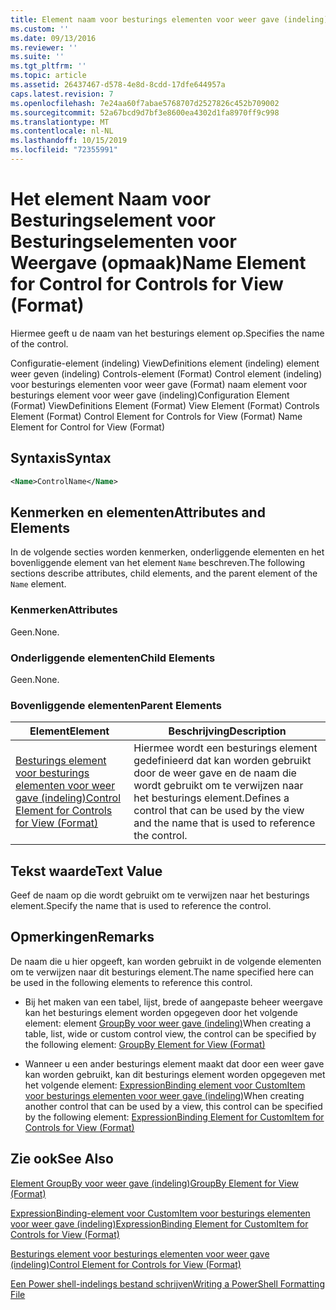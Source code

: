 ```yaml
---
title: Element naam voor besturings elementen voor weer gave (indeling) | Microsoft Docs
ms.custom: ''
ms.date: 09/13/2016
ms.reviewer: ''
ms.suite: ''
ms.tgt_pltfrm: ''
ms.topic: article
ms.assetid: 26437467-d578-4e8d-8cdd-17dfe644957a
caps.latest.revision: 7
ms.openlocfilehash: 7e24aa60f7abae5768707d2527826c452b709002
ms.sourcegitcommit: 52a67bcd9d7bf3e8600ea4302d1fa8970ff9c998
ms.translationtype: MT
ms.contentlocale: nl-NL
ms.lasthandoff: 10/15/2019
ms.locfileid: "72355991"
---
```

# <a name="name-element-for-control-for-controls-for-view-format"></a><span data-ttu-id="78804-102">Het element Naam voor Besturingselement voor Besturingselementen voor Weergave (opmaak)</span><span class="sxs-lookup"><span data-stu-id="78804-102">Name Element for Control for Controls for View (Format)</span></span>

<span data-ttu-id="78804-103">Hiermee geeft u de naam van het besturings element op.</span><span class="sxs-lookup"><span data-stu-id="78804-103">Specifies the name of the control.</span></span>

<span data-ttu-id="78804-104">Configuratie-element (indeling) ViewDefinitions element (indeling) element weer geven (indeling) Controls-element (Format) Control element (indeling) voor besturings elementen voor weer gave (Format) naam element voor besturings element voor weer gave (indeling)</span><span class="sxs-lookup"><span data-stu-id="78804-104">Configuration Element (Format) ViewDefinitions Element (Format) View Element (Format) Controls Element (Format) Control Element for Controls for View (Format) Name Element for Control for View (Format)</span></span>

## <a name="syntax"></a><span data-ttu-id="78804-105">Syntaxis</span><span class="sxs-lookup"><span data-stu-id="78804-105">Syntax</span></span>

```xml
<Name>ControlName</Name>
```

## <a name="attributes-and-elements"></a><span data-ttu-id="78804-106">Kenmerken en elementen</span><span class="sxs-lookup"><span data-stu-id="78804-106">Attributes and Elements</span></span>

<span data-ttu-id="78804-107">In de volgende secties worden kenmerken, onderliggende elementen en het bovenliggende element van het element `Name` beschreven.</span><span class="sxs-lookup"><span data-stu-id="78804-107">The following sections describe attributes, child elements, and the parent element of the `Name` element.</span></span>

### <a name="attributes"></a><span data-ttu-id="78804-108">Kenmerken</span><span class="sxs-lookup"><span data-stu-id="78804-108">Attributes</span></span>

<span data-ttu-id="78804-109">Geen.</span><span class="sxs-lookup"><span data-stu-id="78804-109">None.</span></span>

### <a name="child-elements"></a><span data-ttu-id="78804-110">Onderliggende elementen</span><span class="sxs-lookup"><span data-stu-id="78804-110">Child Elements</span></span>

<span data-ttu-id="78804-111">Geen.</span><span class="sxs-lookup"><span data-stu-id="78804-111">None.</span></span>

### <a name="parent-elements"></a><span data-ttu-id="78804-112">Bovenliggende elementen</span><span class="sxs-lookup"><span data-stu-id="78804-112">Parent Elements</span></span>

|<span data-ttu-id="78804-113">Element</span><span class="sxs-lookup"><span data-stu-id="78804-113">Element</span></span>|<span data-ttu-id="78804-114">Beschrijving</span><span class="sxs-lookup"><span data-stu-id="78804-114">Description</span></span>|
|-------------|-----------------|
|[<span data-ttu-id="78804-115">Besturings element voor besturings elementen voor weer gave (indeling)</span><span class="sxs-lookup"><span data-stu-id="78804-115">Control Element for Controls for View (Format)</span></span>](./control-element-for-controls-for-view-format.md)|<span data-ttu-id="78804-116">Hiermee wordt een besturings element gedefinieerd dat kan worden gebruikt door de weer gave en de naam die wordt gebruikt om te verwijzen naar het besturings element.</span><span class="sxs-lookup"><span data-stu-id="78804-116">Defines a control that can be used by the view and the name that is used to reference the control.</span></span>|

## <a name="text-value"></a><span data-ttu-id="78804-117">Tekst waarde</span><span class="sxs-lookup"><span data-stu-id="78804-117">Text Value</span></span>

<span data-ttu-id="78804-118">Geef de naam op die wordt gebruikt om te verwijzen naar het besturings element.</span><span class="sxs-lookup"><span data-stu-id="78804-118">Specify the name that is used to reference the control.</span></span>

## <a name="remarks"></a><span data-ttu-id="78804-119">Opmerkingen</span><span class="sxs-lookup"><span data-stu-id="78804-119">Remarks</span></span>

<span data-ttu-id="78804-120">De naam die u hier opgeeft, kan worden gebruikt in de volgende elementen om te verwijzen naar dit besturings element.</span><span class="sxs-lookup"><span data-stu-id="78804-120">The name specified here can be used in the following elements to reference this control.</span></span>

- <span data-ttu-id="78804-121">Bij het maken van een tabel, lijst, brede of aangepaste beheer weergave kan het besturings element worden opgegeven door het volgende element: element [GroupBy voor weer gave (indeling)](./groupby-element-for-view-format.md)</span><span class="sxs-lookup"><span data-stu-id="78804-121">When creating a table, list, wide or custom control view, the control can be specified by the following element: [GroupBy Element for View (Format)](./groupby-element-for-view-format.md)</span></span>

- <span data-ttu-id="78804-122">Wanneer u een ander besturings element maakt dat door een weer gave kan worden gebruikt, kan dit besturings element worden opgegeven met het volgende element: [ExpressionBinding element voor CustomItem voor besturings elementen voor weer gave (indeling)](./expressionbinding-element-for-customitem-for-controls-for-view-format.md)</span><span class="sxs-lookup"><span data-stu-id="78804-122">When creating another control that can be used by a view, this control can be specified by the following element: [ExpressionBinding Element for CustomItem for Controls for View (Format)](./expressionbinding-element-for-customitem-for-controls-for-view-format.md)</span></span>

## <a name="see-also"></a><span data-ttu-id="78804-123">Zie ook</span><span class="sxs-lookup"><span data-stu-id="78804-123">See Also</span></span>

[<span data-ttu-id="78804-124">Element GroupBy voor weer gave (indeling)</span><span class="sxs-lookup"><span data-stu-id="78804-124">GroupBy Element for View (Format)</span></span>](./groupby-element-for-view-format.md)

[<span data-ttu-id="78804-125">ExpressionBinding-element voor CustomItem voor besturings elementen voor weer gave (indeling)</span><span class="sxs-lookup"><span data-stu-id="78804-125">ExpressionBinding Element for CustomItem for Controls for View (Format)</span></span>](./expressionbinding-element-for-customitem-for-controls-for-view-format.md)

[<span data-ttu-id="78804-126">Besturings element voor besturings elementen voor weer gave (indeling)</span><span class="sxs-lookup"><span data-stu-id="78804-126">Control Element for Controls for View (Format)</span></span>](./control-element-for-controls-for-view-format.md)

[<span data-ttu-id="78804-127">Een Power shell-indelings bestand schrijven</span><span class="sxs-lookup"><span data-stu-id="78804-127">Writing a PowerShell Formatting File</span></span>](./writing-a-powershell-formatting-file.md)
